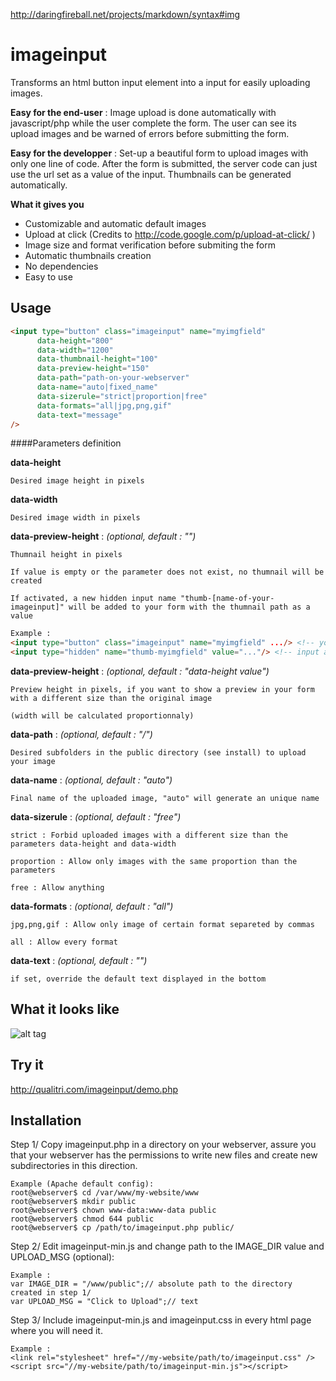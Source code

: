 http://daringfireball.net/projects/markdown/syntax#img

imageinput
==========

Transforms an html button input element into a input for easily uploading images.

**Easy for the end-user** : Image upload is done automatically with javascript/php while the user complete the form. 
The user can see its upload images and be warned of errors before submitting the form.

**Easy for the developper** : Set-up a beautiful form to upload images with only one line of code. 
After the form is submitted, the server code can just use the url set as a value of the input.
Thumbnails can be generated automatically.


**What it gives you**

+ Customizable and automatic default images
+ Upload at click (Credits to http://code.google.com/p/upload-at-click/ )
+ Image size and format verification before submiting the form
+ Automatic thumbnails creation
+ No dependencies
+ Easy to use




Usage
-----
``` html
<input type="button" class="imageinput" name="myimgfield"
      data-height="800"
      data-width="1200"      
      data-thumbnail-height="100"
      data-preview-height="150"
      data-path="path-on-your-webserver"
      data-name="auto|fixed_name"
      data-sizerule="strict|proportion|free"
      data-formats="all|jpg,png,gif"
      data-text="message"
/>
```


####Parameters definition



**data-height** 

```Desired image height in pixels```

**data-width** 

```Desired image width in pixels```

**data-preview-height** : _(optional, default : "")_ 

```Thumnail height in pixels```

```If value is empty or the parameter does not exist, no thumnail will be created```

```If activated, a new hidden input name "thumb-[name-of-your-imageinput]" will be added to your form with the thumnail path as a value```

``` html 
Example : 
<input type="button" class="imageinput" name="myimgfield" .../> <!-- you set this in your html -->
<input type="hidden" name="thumb-myimgfield" value="..."/> <!-- input added after a successfull upload -->

```

**data-preview-height** : _(optional, default : "data-height value")_ 

```Preview height in pixels, if you want to show a preview in your form with a different size than the original image ```

```(width will be calculated proportionnaly)```

**data-path** : _(optional, default : "/")_ 

```Desired subfolders in the public directory (see install) to upload your image```

**data-name** : _(optional, default : "auto")_ 

```Final name of the uploaded image, "auto" will generate an unique name```

**data-sizerule** : _(optional, default : "free")_ 

```strict : Forbid uploaded images with a different size than the parameters data-height and data-width ```

```proportion : Allow only images with the same proportion than the parameters```

```free : Allow anything```

**data-formats** : _(optional, default : "all")_ 

```jpg,png,gif : Allow only image of certain format separeted by commas```

```all : Allow every format```

**data-text** : _(optional, default : "")_ 

```if set, override the default text displayed in the bottom```


What it looks like
------------------

![alt tag](https://raw.github.com/qualitri/imageinput/master/demo.png)


Try it
------

http://qualitri.com/imageinput/demo.php

Installation
------------

Step 1/ Copy imageinput.php in a directory on your webserver, assure you that your webserver has the permissions to write new files and create new subdirectories in this direction.
``` 
Example (Apache default config): 
root@webserver$ cd /var/www/my-website/www
root@webserver$ mkdir public
root@webserver$ chown www-data:www-data public
root@webserver$ chmod 644 public
root@webserver$ cp /path/to/imageinput.php public/
```


Step 2/ Edit imageinput-min.js and change path to the IMAGE_DIR value and UPLOAD_MSG (optional): 
``` 
Example : 
var IMAGE_DIR = "/www/public";// absolute path to the directory created in step 1/ 
var UPLOAD_MSG = "Click to Upload";// text
```

Step 3/ Include imageinput-min.js and imageinput.css in every html page where you will need it.
``` 
Example : 
<link rel="stylesheet" href="//my-website/path/to/imageinput.css" />
<script src="//my-website/path/to/imageinput-min.js"></script>
```
